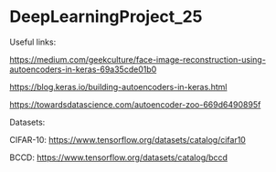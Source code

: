 # DeepLearningProject_25

Useful links:

https://medium.com/geekculture/face-image-reconstruction-using-autoencoders-in-keras-69a35cde01b0

https://blog.keras.io/building-autoencoders-in-keras.html

https://towardsdatascience.com/autoencoder-zoo-669d6490895f



Datasets:

CIFAR-10: https://www.tensorflow.org/datasets/catalog/cifar10

BCCD: https://www.tensorflow.org/datasets/catalog/bccd




